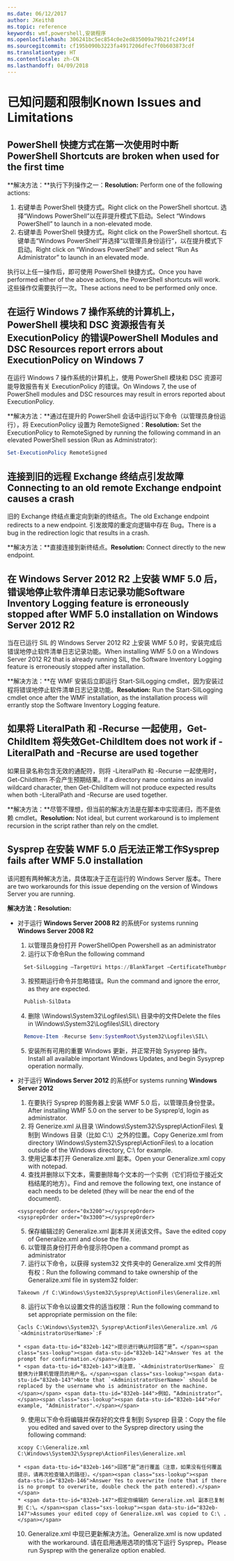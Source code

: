 ```yaml
---
ms.date: 06/12/2017
author: JKeithB
ms.topic: reference
keywords: wmf,powershell,安装程序
ms.openlocfilehash: 306241bc5ec854c0e2ed835009a79b21fc249f14
ms.sourcegitcommit: cf195b090b3223fa4917206dfec7f0b603873cdf
ms.translationtype: HT
ms.contentlocale: zh-CN
ms.lasthandoff: 04/09/2018
---
```

# <a name="known-issues-and-limitations"></a><span data-ttu-id="832eb-102">已知问题和限制</span><span class="sxs-lookup"><span data-stu-id="832eb-102">Known Issues and Limitations</span></span>

<a name="powershell-shortcuts-are-broken-when-used-for-the-first-time"></a><span data-ttu-id="832eb-103">PowerShell 快捷方式在第一次使用时中断</span><span class="sxs-lookup"><span data-stu-id="832eb-103">PowerShell Shortcuts are broken when used for the first time</span></span>
------------------------------------------------------------

<span data-ttu-id="832eb-104">**解决方法：**执行下列操作之一：</span><span class="sxs-lookup"><span data-stu-id="832eb-104">**Resolution:** Perform one of the following actions:</span></span>

1.  <span data-ttu-id="832eb-105">右键单击 PowerShell 快捷方式。</span><span class="sxs-lookup"><span data-stu-id="832eb-105">Right click on the PowerShell shortcut.</span></span> <span data-ttu-id="832eb-106">选择“Windows PowerShell”以在非提升模式下启动。</span><span class="sxs-lookup"><span data-stu-id="832eb-106">Select “Windows PowerShell” to launch in a non-elevated mode.</span></span>
2.  <span data-ttu-id="832eb-107">右键单击 PowerShell 快捷方式。</span><span class="sxs-lookup"><span data-stu-id="832eb-107">Right click on the PowerShell shortcut.</span></span> <span data-ttu-id="832eb-108">右键单击“Windows PowerShell”并选择“以管理员身份运行”，以在提升模式下启动。</span><span class="sxs-lookup"><span data-stu-id="832eb-108">Right click on “Windows PowerShell” and select “Run As Administrator” to launch in an elevated mode.</span></span>

<span data-ttu-id="832eb-109">执行以上任一操作后，即可使用 PowerShell 快捷方式。</span><span class="sxs-lookup"><span data-stu-id="832eb-109">Once you have performed either of the above actions, the PowerShell shortcuts will work.</span></span> <span data-ttu-id="832eb-110">这些操作仅需要执行一次。</span><span class="sxs-lookup"><span data-stu-id="832eb-110">These actions need to be performed only once.</span></span>


<a name="powershell-modules-and-dsc-resources-report-errors-about-executionpolicy-on-windows-7"></a><span data-ttu-id="832eb-111">在运行 Windows 7 操作系统的计算机上，PowerShell 模块和 DSC 资源报告有关 ExecutionPolicy 的错误</span><span class="sxs-lookup"><span data-stu-id="832eb-111">PowerShell Modules and DSC Resources report errors about ExecutionPolicy on Windows 7</span></span>
-------------------------------------------------------------------------------------
<span data-ttu-id="832eb-112">在运行 Windows 7 操作系统的计算机上，使用 PowerShell 模块和 DSC 资源可能导致报告有关 ExecutionPolicy 的错误。</span><span class="sxs-lookup"><span data-stu-id="832eb-112">On Windows 7, the use of PowerShell modules and DSC resources may result in errors reported about ExecutionPolicy.</span></span>

<span data-ttu-id="832eb-113">**解决方法：**通过在提升的 PowerShell 会话中运行以下命令（以管理员身份运行），将 ExecutionPolicy 设置为 RemoteSigned：</span><span class="sxs-lookup"><span data-stu-id="832eb-113">**Resolution:** Set the ExecutionPolicy to RemoteSigned by running the following command in an elevated PowerShell session (Run as Administrator):</span></span>

```powershell
Set-ExecutionPolicy RemoteSigned
```

<a name="connecting-to-an-old-remote-exchange-endpoint-causes-a-crash"></a><span data-ttu-id="832eb-114">连接到旧的远程 Exchange 终结点引发故障</span><span class="sxs-lookup"><span data-stu-id="832eb-114">Connecting to an old remote Exchange endpoint causes a crash</span></span>
------------------------------------------------------------

<span data-ttu-id="832eb-115">旧的 Exchange 终结点重定向到新的终结点。</span><span class="sxs-lookup"><span data-stu-id="832eb-115">The old Exchange endpoint redirects to a new endpoint.</span></span> <span data-ttu-id="832eb-116">引发故障的重定向逻辑中存在 Bug。</span><span class="sxs-lookup"><span data-stu-id="832eb-116">There is a bug in the redirection logic that results in a crash.</span></span>

<span data-ttu-id="832eb-117">**解决方法：**直接连接到新终结点。</span><span class="sxs-lookup"><span data-stu-id="832eb-117">**Resolution:** Connect directly to the new endpoint.</span></span>


<a name="software-inventory-logging-feature-is-erroneously-stopped-after-wmf-50-installation-on-windows-server-2012-r2"></a><span data-ttu-id="832eb-118">在 Windows Server 2012 R2 上安装 WMF 5.0 后，错误地停止软件清单日志记录功能</span><span class="sxs-lookup"><span data-stu-id="832eb-118">Software Inventory Logging feature is erroneously stopped after WMF 5.0 installation on Windows Server 2012 R2</span></span>
-------------------------------------------------------------------------------------------------------------

<span data-ttu-id="832eb-119">当在已运行 SIL 的 Windows Server 2012 R2 上安装 WMF 5.0 时，安装完成后错误地停止软件清单日志记录功能。</span><span class="sxs-lookup"><span data-stu-id="832eb-119">When installing WMF 5.0 on a Windows Server 2012 R2 that is already running SIL, the Software Inventory Logging feature is erroneously stopped after installation.</span></span>

<span data-ttu-id="832eb-120">**解决方法：**在 WMF 安装后立即运行 Start-SilLogging cmdlet，因为安装过程将错误地停止软件清单日志记录功能。</span><span class="sxs-lookup"><span data-stu-id="832eb-120">**Resolution:** Run the Start-SilLogging cmdlet once after the WMF installation, as the installation process will errantly stop the Software Inventory Logging feature.</span></span>

<a name="get-childitem-does-not-work-if--literalpath-and--recurse-are-used-together"></a><span data-ttu-id="832eb-121">如果将 LiteralPath 和 -Recurse 一起使用，Get-ChildItem 将失效</span><span class="sxs-lookup"><span data-stu-id="832eb-121">Get-ChildItem does not work if -LiteralPath and -Recurse are used together</span></span>
--------------------------------------------------------------------------

<span data-ttu-id="832eb-122">如果目录名称包含无效的通配符，则将 -LiteralPath 和 -Recurse 一起使用时，Get-ChildItem 不会产生预期结果。</span><span class="sxs-lookup"><span data-stu-id="832eb-122">If a directory name contains an invalid wildcard character, then Get-ChildItem will not produce expected results when both -LiteralPath and -Recurse are used together.</span></span>

<span data-ttu-id="832eb-123">**解决方法：**尽管不理想，但当前的解决方法是在脚本中实现递归，而不是依赖 cmdlet。</span><span class="sxs-lookup"><span data-stu-id="832eb-123">**Resolution:** Not ideal, but current workaround is to implement recursion in the script rather than rely on the cmdlet.</span></span>


<a name="sysprep-fails-after-wmf-50-installation"></a><span data-ttu-id="832eb-124">Sysprep 在安装 WMF 5.0 后无法正常工作</span><span class="sxs-lookup"><span data-stu-id="832eb-124">Sysprep fails after WMF 5.0 installation</span></span>
----------------------------------------

<span data-ttu-id="832eb-125">该问题有两种解决方法，具体取决于正在运行的 Windows Server 版本。</span><span class="sxs-lookup"><span data-stu-id="832eb-125">There are two workarounds for this issue depending on the version of Windows Server you are running.</span></span>

<span data-ttu-id="832eb-126">**解决方法：**</span><span class="sxs-lookup"><span data-stu-id="832eb-126">**Resolution:**</span></span>
- <span data-ttu-id="832eb-127">对于运行 **Windows Server 2008 R2** 的系统</span><span class="sxs-lookup"><span data-stu-id="832eb-127">For systems running **Windows Server 2008 R2**</span></span>
  1. <span data-ttu-id="832eb-128">以管理员身份打开 PowerShell</span><span class="sxs-lookup"><span data-stu-id="832eb-128">Open Powershell as an administrator</span></span>
  2. <span data-ttu-id="832eb-129">运行以下命令</span><span class="sxs-lookup"><span data-stu-id="832eb-129">Run the following command</span></span>

  ```powershell
    Set-SilLogging –TargetUri https://BlankTarget –CertificateThumbprint 0123456789
  ```
  3. <span data-ttu-id="832eb-130">按预期运行命令并忽略错误。</span><span class="sxs-lookup"><span data-stu-id="832eb-130">Run the command and ignore the error, as they are expected.</span></span>

  ```powershell
    Publish-SilData
   ```
  4. <span data-ttu-id="832eb-131">删除 \Windows\System32\Logfiles\SIL\ 目录中的文件</span><span class="sxs-lookup"><span data-stu-id="832eb-131">Delete the files in  \Windows\System32\Logfiles\SIL\ directory</span></span>

  ```powershell
    Remove-Item -Recurse $env:SystemRoot\System32\Logfiles\SIL\
  ```
  5. <span data-ttu-id="832eb-132">安装所有可用的重要 Windows 更新，并正常开始 Sysyprep 操作。</span><span class="sxs-lookup"><span data-stu-id="832eb-132">Install all available important Windows Updates, and begin Sysyprep operation normally.</span></span>

- <span data-ttu-id="832eb-133">对于运行 **Windows Server 2012** 的系统</span><span class="sxs-lookup"><span data-stu-id="832eb-133">For systems running **Windows Server 2012**</span></span>
  1.    <span data-ttu-id="832eb-134">在要执行 Sysprep 的服务器上安装 WMF 5.0 后，以管理员身份登录。</span><span class="sxs-lookup"><span data-stu-id="832eb-134">After installing WMF 5.0 on the server to be Sysprep’d, login as administrator.</span></span>
  2.    <span data-ttu-id="832eb-135">将 Generize.xml 从目录 \Windows\System32\Sysprep\ActionFiles\ 复制到 Windows 目录（比如 C:\）之外的位置。</span><span class="sxs-lookup"><span data-stu-id="832eb-135">Copy Generize.xml from directory \Windows\System32\Sysprep\ActionFiles\ to a location outside of the Windows directory, C:\ for example.</span></span>
  3.    <span data-ttu-id="832eb-136">使用记事本打开 Generalize.xml 副本。</span><span class="sxs-lookup"><span data-stu-id="832eb-136">Open your Generalize.xml copy with notepad.</span></span>
  4.    <span data-ttu-id="832eb-137">查找并删除以下文本，需要删除每个文本的一个实例（它们将位于接近文档结尾的地方）。</span><span class="sxs-lookup"><span data-stu-id="832eb-137">Find and remove the following text, one instance of each needs to be deleted (they will be near the end of the document).</span></span>

    ```
    <sysprepOrder order="0x3200"></sysprepOrder>
    <sysprepOrder order="0x3300"></sysprepOrder>
    ```

  5.    <span data-ttu-id="832eb-138">保存编辑过的 Generalize.xml 副本并关闭该文件。</span><span class="sxs-lookup"><span data-stu-id="832eb-138">Save the edited copy of Generalize.xml and close the file.</span></span>
  6.    <span data-ttu-id="832eb-139">以管理员身份打开命令提示符</span><span class="sxs-lookup"><span data-stu-id="832eb-139">Open a command prompt as administrator</span></span>
  7.    <span data-ttu-id="832eb-140">运行以下命令，以获得 system32 文件夹中的 Generalize.xml 文件的所有权：</span><span class="sxs-lookup"><span data-stu-id="832eb-140">Run the following command to take ownership of the Generalize.xml file in system32 folder:</span></span>

    ```
    Takeown /f C:\Windows\System32\Sysprep\ActionFiles\Generalize.xml
    ```

  8.    <span data-ttu-id="832eb-141">运行以下命令以设置文件的适当权限：</span><span class="sxs-lookup"><span data-stu-id="832eb-141">Run the following command to set appropriate permission on the file:</span></span>

    ```
    Cacls C:\Windows\System32\ Sysprep\ActionFiles\Generalize.xml /G `<AdministratorUserName>`:F
    ```
      * <span data-ttu-id="832eb-142">提示进行确认时回答“是”。</span><span class="sxs-lookup"><span data-stu-id="832eb-142">Answer Yes at the prompt for confirmation.</span></span>
      * <span data-ttu-id="832eb-143">请注意，`<AdministratorUserName>` 应替换为计算机管理员的用户名。</span><span class="sxs-lookup"><span data-stu-id="832eb-143">Note that `<AdministratorUserName>` should be replaced by the username who is administrator on the machine.</span></span> <span data-ttu-id="832eb-144">例如，“Administrator”。</span><span class="sxs-lookup"><span data-stu-id="832eb-144">For example, "Administrator".</span></span>

  9.    <span data-ttu-id="832eb-145">使用以下命令将编辑并保存好的文件复制到 Sysprep 目录：</span><span class="sxs-lookup"><span data-stu-id="832eb-145">Copy the file you edited and saved over to the Sysprep directory using the following command:</span></span>

    ```
    xcopy C:\Generalize.xml C:\Windows\System32\Sysprep\ActionFiles\Generalize.xml
    ```
      * <span data-ttu-id="832eb-146">回答“是”进行覆盖（注意，如果没有任何覆盖提示，请再次检查输入的路径）。</span><span class="sxs-lookup"><span data-stu-id="832eb-146">Answer Yes to overwrite (note that if there is no prompt to overwrite, double check the path entered).</span></span>
      * <span data-ttu-id="832eb-147">假定你编辑的 Generalize.xml 副本已复制到 C:\。</span><span class="sxs-lookup"><span data-stu-id="832eb-147">Assumes your edited copy of Generalize.xml was copied to C:\ .</span></span>

  10.   <span data-ttu-id="832eb-148">Generalize.xml 中现已更新解决方法。</span><span class="sxs-lookup"><span data-stu-id="832eb-148">Generalize.xml is now updated with the workaround.</span></span> <span data-ttu-id="832eb-149">请在启用通用选项的情况下运行 Sysprep。</span><span class="sxs-lookup"><span data-stu-id="832eb-149">Please run Sysprep with the generalize option enabled.</span></span>